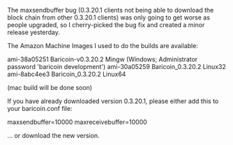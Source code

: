 The maxsendbuffer bug (0.3.20.1 clients not being able to download the block chain from other 0.3.20.1 clients) was only going to get
worse as people upgraded, so I cherry-picked the bug fix and created a minor release yesterday.

The Amazon Machine Images I used to do the builds are available:

  ami-38a05251   Baricoin-v0.3.20.2 Mingw    (Windows; Administrator password 'baricoin development')
  ami-30a05259   Baricoin_0.3.20.2 Linux32
  ami-8abc4ee3   Baricoin_0.3.20.2 Linux64

(mac build will be done soon)

If you have already downloaded version 0.3.20.1, please either add this to your baricoin.conf file:

  maxsendbuffer=10000
  maxreceivebuffer=10000

... or download the new version.
